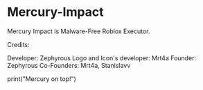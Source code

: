 # Mercury-Impact
Mercury Impact is Malware-Free Roblox Executor.

Credits:

Developer: Zephyrous
Logo and Icon's developer: Mrt4a
Founder: Zephyrous
Co-Founders: Mrt4a, Stanislavv

print("Mercury on top!")
